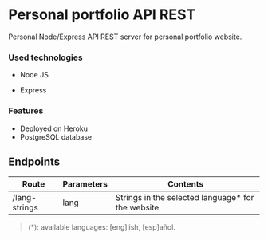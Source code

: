 # Personal portfolio API REST

Personal Node/Express API REST server for personal portfolio website.

### Used technologies

- Node JS

- Express

### Features

- Deployed on Heroku
- PostgreSQL database

## Endpoints

Route | Parameters | Contents
------|------------|------------
/lang-strings | lang | Strings in the selected language* for the website

> (*): available languages: [eng]lish, [esp]añol.

